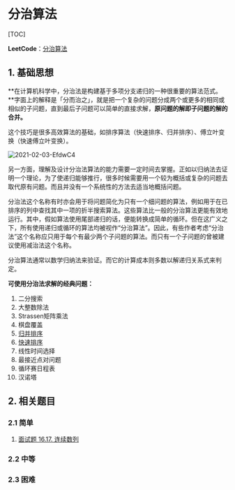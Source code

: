 # 分治算法

[TOC]

**LeetCode**：[分治算法](https://leetcode-cn.com/tag/divide-and-conquer/)

## 1. 基础思想

**在计算机科学中，分治法是构建基于多项分支递归的一种很重要的算法范式。**字面上的解释是「分而治之」，就是把一个复杂的问题分成两个或更多的相同或相似的子问题，直到最后子问题可以简单的直接求解，**原问题的解即子问题的解的合并。**

这个技巧是很多高效算法的基础，如排序算法（快速排序、归并排序）、傅立叶变换（快速傅立叶变换）。

![2021-02-03-EfdwC4](https://image.ldbmcs.com/2021-02-03-EfdwC4.jpg)

另一方面，理解及设计分治法算法的能力需要一定时间去掌握。正如以归纳法去证明一个理论，为了使递归能够推行，很多时候需要用一个较为概括或复杂的问题去取代原有问题。而且并没有一个系统性的方法去适当地概括问题。

分治法这个名称有时亦会用于将问题简化为只有一个细问题的算法，例如用于在已排序的列中查找其中一项的折半搜索算法。这些算法比一般的分治算法更能有效地运行。其中，假如算法使用尾部递归的话，便能转换成简单的循环。但在这广义之下，所有使用递归或循环的算法均被视作“分治算法”。因此，有些作者考虑“分治法”这个名称应只用于每个有最少两个子问题的算法。而只有一个子问题的曾被建议使用减治法这个名称。

分治算法通常以数学归纳法来验证。而它的计算成本则多数以解递归关系式来判定。

**可使用分治法求解的经典问题：**

1. 二分搜索
2. 大整数除法
3. Strassen矩阵乘法
4. 棋盘覆盖
5. [归并排序](https://jerrysheh.com/post/4e99e3ae.html)
6. [快速排序](https://jerrysheh.com/post/a4803490.html)
7. 线性时间选择
8. 最接近点对问题
9. 循环赛日程表
10. 汉诺塔

## 2. 相关题目

### 2.1 简单

1. [面试题 16.17. 连续数列](https://leetcode-cn.com/problems/contiguous-sequence-lcci/)

### 2.2 中等

### 2.3 困难